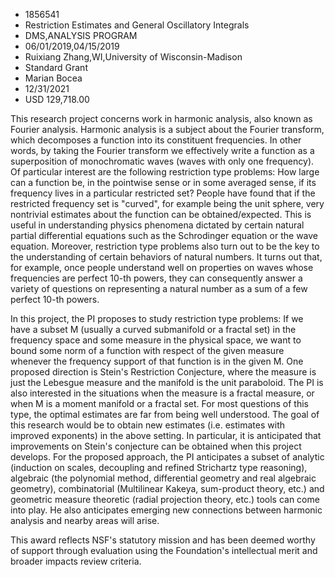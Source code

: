 
* 1856541
* Restriction Estimates and General Oscillatory Integrals
* DMS,ANALYSIS PROGRAM
* 06/01/2019,04/15/2019
* Ruixiang Zhang,WI,University of Wisconsin-Madison
* Standard Grant
* Marian Bocea
* 12/31/2021
* USD 129,718.00

This research project concerns work in harmonic analysis, also known as Fourier
analysis. Harmonic analysis is a subject about the Fourier transform, which
decomposes a function into its constituent frequencies. In other words, by
taking the Fourier transform we effectively write a function as a superposition
of monochromatic waves (waves with only one frequency). Of particular interest
are the following restriction type problems: How large can a function be, in the
pointwise sense or in some averaged sense, if its frequency lives in a
particular restricted set? People have found that if the restricted frequency
set is "curved", for example being the unit sphere, very nontrivial estimates
about the function can be obtained/expected. This is useful in understanding
physics phenomena dictated by certain natural partial differential equations
such as the Schrodinger equation or the wave equation. Moreover, restriction
type problems also turn out to be the key to the understanding of certain
behaviors of natural numbers. It turns out that, for example, once people
understand well on properties on waves whose frequencies are perfect 10-th
powers, they can consequently answer a variety of questions on representing a
natural number as a sum of a few perfect 10-th powers.

In this project, the PI proposes to study restriction type problems: If we have
a subset M (usually a curved submanifold or a fractal set) in the frequency
space and some measure in the physical space, we want to bound some norm of a
function with respect of the given measure whenever the frequency support of
that function is in the given M. One proposed direction is Stein's Restriction
Conjecture, where the measure is just the Lebesgue measure and the manifold is
the unit paraboloid. The PI is also interested in the situations when the
measure is a fractal measure, or when M is a moment manifold or a fractal set.
For most questions of this type, the optimal estimates are far from being well
understood. The goal of this research would be to obtain new estimates (i.e.
estimates with improved exponents) in the above setting. In particular, it is
anticipated that improvements on Stein's conjecture can be obtained when this
project develops. For the proposed approach, the PI anticipates a subset of
analytic (induction on scales, decoupling and refined Strichartz type
reasoning), algebraic (the polynomial method, differential geometry and real
algebraic geometry), combinatorial (Multilinear Kakeya, sum-product theory,
etc.) and geometric measure theoretic (radial projection theory, etc.) tools can
come into play. He also anticipates emerging new connections between harmonic
analysis and nearby areas will arise.

This award reflects NSF's statutory mission and has been deemed worthy of
support through evaluation using the Foundation's intellectual merit and broader
impacts review criteria.
